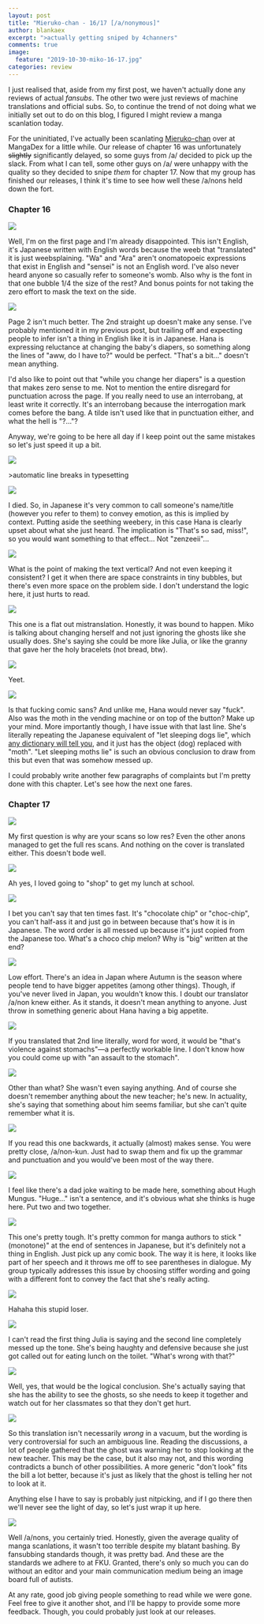```yaml
---
layout: post
title: "Mieruko-chan - 16/17 [/a/nonymous]"
author: blankaex
excerpt: ">actually getting sniped by 4channers"
comments: true
image:
  feature: "2019-10-30-miko-16-17.jpg"
categories: review
---
```


I just realised that, aside from my first post, we haven't actually done any reviews of actual _fansubs_. The other two were just reviews of machine translations and official subs. So, to continue the trend of not doing what we initially set out to do on this blog, I figured I might review a manga scanlation today.

For the uninitiated, I've actually been scanlating [Mieruko-chan](https://mangadex.org/title/31792/mieruko-chan) over at MangaDex for a little while. Our release of chapter 16 was unfortunately ~~slightly~~ significantly delayed, so some guys from /a/ decided to pick up the slack. From what I can tell, some other guys on /a/ were unhappy with the quality so they decided to snipe _them_ for chapter 17. Now that my group has finished our releases, I think it's time to see how well these /a/nons held down the fort.

### Chapter 16

![](https://i.imgur.com/EyC35ys.png)

Well, I'm on the first page and I'm already disappointed. This isn't English, it's Japanese written with English words because the weeb that "translated" it is just weebsplaining. "Wa" and "Ara" aren't onomatopoeic expressions that exist in English and "sensei" is not an English word. I've also never heard anyone so casually refer to someone's womb. Also why is the font in that one bubble 1/4 the size of the rest? And bonus points for not taking the zero effort to mask the text on the side.

![](https://i.imgur.com/UYxQD5v.png)

Page 2 isn't much better. The 2nd straight up doesn't make any sense. I've probably mentioned it in my previous post, but trailing off and expecting people to infer isn't a thing in English like it is in Japanese. Hana is expressing reluctance at changing the baby's diapers, so something along the lines of "aww, do I have to?" would be perfect. "That's a bit..." doesn't mean anything.

I'd also like to point out that "while you change her diapers" is a question that makes zero sense to me. Not to mention the entire disregard for punctuation across the page. If you really need to use an interrobang, at least write it correctly. It's an interrobang because the interrogation mark comes before the bang. A tilde isn't used like that in punctuation either, and what the hell is "?..."?

Anyway, we're going to be here all day if I keep point out the same mistakes so let's just speed it up a bit.

![](https://i.imgur.com/eKAffE0.png)

&gt;automatic line breaks in typesetting

![](https://i.imgur.com/J8OyQnt.png)

I died. So, in Japanese it's very common to call someone's name/title (however you refer to them) to convey emotion, as this is implied by context. Putting aside the seething weebery, in this case Hana is clearly upset about what she just heard. The implication is "That's so sad, miss!", so you would want something to that effect... Not "zenzeeii"...

![](https://i.imgur.com/lbxjP3W.png)

What is the point of making the text vertical? And not even keeping it consistent? I get it when there are space constraints in tiny bubbles, but there's even more space on the problem side. I don't understand the logic here, it just hurts to read.

![](https://i.imgur.com/yaX1dz0.png)

This one is a flat out mistranslation. Honestly, it was bound to happen. Miko is talking about changing herself and not just ignoring the ghosts like she usually does. She's saying she could be more like Julia, or like the granny that gave her the holy bracelets (not bread, btw).

![](https://i.imgur.com/wUCu6fH.png)

Yeet.

![](https://i.imgur.com/Wi6xAtz.png)

Is that fucking comic sans? And unlike me, Hana would never say "fuck". Also was the moth in the vending machine or on top of the button? Make up your mind. More importantly though, I have issue with that last line. She's literally repeating the Japanese equivalent of "let sleeping dogs lie", which [any dictionary will tell you](https://jisho.org/search/%E8%A7%A6%E3%82%89%E3%81%AC%E7%A5%9E%E3%81%AB%E7%A5%9F%E3%82%8A%E3%81%AA%E3%81%97), and it just has the object (dog) replaced with "moth". "Let sleeping moths lie" is such an obvious conclusion to draw from this but even that was somehow messed up.

I could probably write another few paragraphs of complaints but I'm pretty done with this chapter. Let's see how the next one fares.

### Chapter 17

![](https://i.imgur.com/vmtIA0A.png)

My first question is why are your scans so low res? Even the other anons managed to get the full res scans. And nothing on the cover is translated either. This doesn't bode well.

![](https://i.imgur.com/WKh8Tfd.png)

Ah yes, I loved going to "shop" to get my lunch at school.

![](https://i.imgur.com/osXchFc.png)

I bet you can't say that ten times fast. It's "chocolate chip" or "choc-chip", you can't half-ass it and just go in between because that's how it is in Japanese. The word order is all messed up because it's just copied from the Japanese too. What's a choco chip melon? Why is "big" written at the end?

![](https://i.imgur.com/O6ZeOYW.png)

Low effort. There's an idea in Japan where Autumn is the season where people tend to have bigger appetites (among other things). Though, if you've never lived in Japan, you wouldn't know this. I doubt our translator /a/non knew either. As it stands, it doesn't mean anything to anyone. Just throw in something generic about Hana having a big appetite.

![](https://i.imgur.com/ZkYGATm.png)

If you translated that 2nd line literally, word for word, it would be "that's violence against stomachs"—a perfectly workable line. I don't know how you could come up with "an assault to the stomach".

![](https://i.imgur.com/UD3cr3N.png)

Other than what? She wasn't even saying anything. And of course she doesn't remember anything about the new teacher; he's new. In actuality, she's saying that something about him seems familiar, but she can't quite remember what it is.

![](https://i.imgur.com/o20SYmp.png)

If you read this one backwards, it actually (almost) makes sense. You were pretty close, /a/non-kun. Just had to swap them and fix up the grammar and punctuation and you would've been most of the way there.

![](https://i.imgur.com/l7oktJa.png)

I feel like there's a dad joke waiting to be made here, something about Hugh Mungus. "Huge..." isn't a sentence, and it's obvious what she thinks is huge here. Put two and two together.

![](https://i.imgur.com/pwXB4P2.png)

This one's pretty tough. It's pretty common for manga authors to stick "(monotone)" at the end of sentences in Japanese, but it's definitely not a thing in English. Just pick up any comic book. The way it is here, it looks like part of her speech and it throws me off to see parentheses in dialogue. My group typically addresses this issue by choosing stiffer wording and going with a different font to convey the fact that she's really acting.

![](https://i.imgur.com/lZzMmlc.png)

Hahaha this stupid loser.

![](https://i.imgur.com/fY7FzRz.png)

I can't read the first thing Julia is saying and the second line completely messed up the tone. She's being haughty and defensive because she just got called out for eating lunch on the toilet. "What's wrong with that?"

![](https://i.imgur.com/86s6G1a.png)

Well, yes, that would be the logical conclusion. She's actually saying that she has the ability to see the ghosts, so she needs to keep it together and watch out for her classmates so that they don't get hurt.

![](https://i.imgur.com/bxXv7S5.png)

So this translation isn't necessarily _wrong_ in a vacuum, but the wording is very controversial for such an ambiguous line. Reading the discussions, a lot of people gathered that the ghost was warning her to stop looking at the new teacher. This may be the case, but it also may not, and this wording contradicts a bunch of other possibilities. A more generic "don't look" fits the bill a lot better, because it's just as likely that the ghost is telling her not to look at it.

Anything else I have to say is probably just nitpicking, and if I go there then we'll never see the light of day, so let's just wrap it up here.

![](https://i.imgur.com/lHEgmwX.png)

Well /a/nons, you certainly tried. Honestly, given the average quality of manga scanlations, it wasn't too terrible despite my blatant bashing. By fansubbing standards though, it was pretty bad. And these are the standards we adhere to at FKU. Granted, there's only so much you can do without an editor and your main communication medium being an image board full of autists.

At any rate, good job giving people something to read while we were gone. Feel free to give it another shot, and I'll be happy to provide some more feedback. Though, you could probably just look at our releases.
